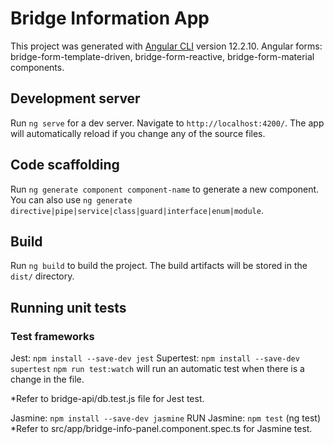 # Bridge Information App

This project was generated with [Angular CLI](https://github.com/angular/angular-cli) version 12.2.10.
Angular forms: bridge-form-template-driven, bridge-form-reactive, bridge-form-material components.

## Development server

Run `ng serve` for a dev server. Navigate to `http://localhost:4200/`. The app will automatically reload if you change any of the source files.

## Code scaffolding

Run `ng generate component component-name` to generate a new component. You can also use `ng generate directive|pipe|service|class|guard|interface|enum|module`.

## Build

Run `ng build` to build the project. The build artifacts will be stored in the `dist/` directory.

## Running unit tests 

### Test frameworks
Jest: `npm install --save-dev jest` 
Supertest: `npm install --save-dev supertest` 
`npm run test:watch` will run an automatic test when there is a change in the file. 

*Refer to bridge-api/db.test.js file for Jest test.

Jasmine: `npm install --save-dev jasmine` 
RUN Jasmine: `npm test` (ng test)
*Refer to src/app/bridge-info-panel.component.spec.ts for Jasmine test.

